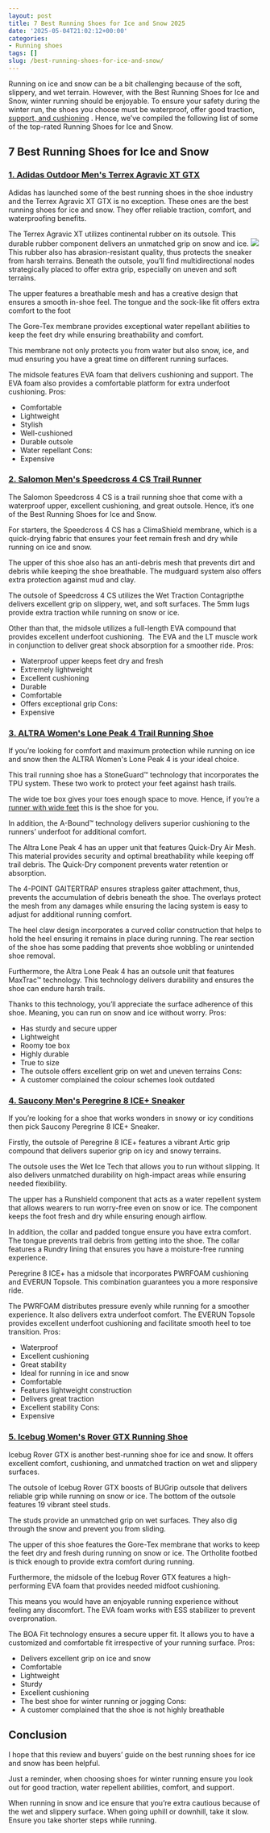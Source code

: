 ```yaml
---
layout: post
title: 7 Best Running Shoes for Ice and Snow 2025
date: '2025-05-04T21:02:12+00:00'
categories:
- Running shoes
tags: []
slug: /best-running-shoes-for-ice-and-snow/
---
```


Running on ice and snow can be a bit challenging because of the soft, slippery, and wet terrain. However, with the Best Running Shoes for Ice and Snow, winter running should be enjoyable.
To ensure your safety during the winter run, the shoes you choose must be waterproof, offer good traction,
[support, and cushioning](https://pestpolicy.com/best-shoes-for-claw-toes/)
. Hence, we’ve compiled the following list of some of the top-rated Running Shoes for Ice and Snow.
## 7 Best Running Shoes for Ice and Snow
### [1. Adidas Outdoor Men's Terrex Agravic XT GTX](https://www.amazon.com/dp/B07LDF7DJ5/?tag=p-policy-20)
Adidas has launched some of the best running shoes in the shoe industry and the Terrex Agravic XT GTX is no exception. These ones are the best running shoes for ice and snow. They offer reliable traction, comfort, and waterproofing benefits.

The Terrex Agravic XT utilizes continental rubber on its outsole. This durable rubber component delivers an unmatched grip on snow and ice.
![](/assets/img/03/Best-Running-Shoes-for-Ice-and-Snow-300x225.jpg)
This rubber also has abrasion-resistant quality, thus protects the sneaker from harsh terrains. Beneath the outsole, you’ll find multidirectional nodes strategically placed to offer extra grip, especially on uneven and soft terrains.

The upper features a breathable mesh and has a creative design that ensures a smooth in-shoe feel. The tongue and the sock-like fit offers extra comfort to the foot

The Gore-Tex membrane provides exceptional water repellant abilities to keep the feet dry while ensuring breathability and comfort.

This membrane not only protects you from water but also snow, ice, and mud ensuring you have a great time on different running surfaces.

The midsole features EVA foam that delivers cushioning and support. The EVA foam also provides a comfortable platform for extra underfoot cushioning.
Pros:
- Comfortable
- Lightweight
- Stylish
- Well-cushioned
- Durable outsole
- Water repellant
Cons:
- Expensive
### [2. Salomon Men's Speedcross 4 CS Trail Runner](https://www.amazon.com/dp/B078SYZSVK/?tag=p-policy-20)
The Salomon Speedcross 4 CS is a trail running shoe that come with a waterproof upper, excellent cushioning, and great outsole. Hence, it’s one of the Best Running Shoes for Ice and Snow.

For starters, the Speedcross 4 CS has a ClimaShield membrane, which is a quick-drying fabric that ensures your feet remain fresh and dry while running on ice and snow.

The upper of this shoe also has an anti-debris mesh that prevents dirt and debris while keeping the shoe breathable. The mudguard system also offers extra protection against mud and clay.

The outsole of Speedcross 4 CS utilizes the Wet Traction Contagripthe delivers excellent grip on slippery, wet, and soft surfaces. The 5mm lugs provide extra traction while running on snow or ice.

Other than that, the midsole utilizes a full-length EVA compound that provides excellent underfoot cushioning.  The EVA and the LT muscle work in conjunction to deliver great shock absorption for a smoother ride.
Pros:
- Waterproof upper keeps feet dry and fresh
- Extremely lightweight
- Excellent cushioning
- Durable
- Comfortable
- Offers exceptional grip
Cons:
- Expensive
### [3. ALTRA Women's Lone Peak 4 Trail Running Shoe](https://www.amazon.com/dp/B079RM5YLW/?tag=p-policy-20)
If you’re looking for comfort and maximum protection while running on ice and snow then the ALTRA Women's Lone Peak 4 is your ideal choice.

This trail running shoe has a StoneGuard™ technology that incorporates the TPU system. These two work to protect your feet against hash trails.

The wide toe box gives your toes enough space to move. Hence, if you’re a
[runner with wide feet](https://pestpolicy.com/best-running-shoes-for-men-with-wide-feet/)
this is the shoe for you.

In addition, the A-Bound™ technology delivers superior cushioning to the runners’ underfoot for additional comfort.

The Altra Lone Peak 4 has an upper unit that features Quick-Dry Air Mesh. This material provides security and optimal breathability while keeping off trail debris. The Quick-Dry component prevents water retention or absorption.

The 4-POINT GAITERTRAP ensures strapless gaiter attachment, thus, prevents the accumulation of debris beneath the shoe. The overlays protect the mesh from any damages while ensuring the lacing system is easy to adjust for additional running comfort.

The heel claw design incorporates a curved collar construction that helps to hold the heel ensuring it remains in place during running. The rear section of the shoe has some padding that prevents shoe wobbling or unintended shoe removal.

Furthermore, the Altra Lone Peak 4 has an outsole unit that features MaxTrac™ technology. This technology delivers durability and ensures the shoe can endure harsh trails.

Thanks to this technology, you’ll appreciate the surface adherence of this shoe. Meaning, you can run on snow and ice without worry.
Pros:
- Has sturdy and secure upper
- Lightweight
- Roomy toe box
- Highly durable
- True to size
- The outsole offers excellent grip on wet and uneven terrains
Cons:
- A customer complained the colour schemes look outdated
### [4. Saucony Men's Peregrine 8 ICE+ Sneaker](https://www.amazon.com/dp/B078HFMFSK/?tag=p-policy-20)
If you’re looking for a shoe that works wonders in snowy or icy conditions then pick Saucony Peregrine 8 ICE+ Sneaker.

Firstly, the outsole of Peregrine 8 ICE+ features a vibrant Artic grip compound that delivers superior grip on icy and snowy terrains.

The outsole uses the Wet Ice Tech that allows you to run without slipping. It also delivers unmatched durability on high-impact areas while ensuring needed flexibility.

The upper has a Runshield component that acts as a water repellent system that allows wearers to run worry-free even on snow or ice. The component keeps the foot fresh and dry while ensuring enough airflow.

In addition, the collar and padded tongue ensure you have extra comfort. The tongue prevents trail debris from getting into the shoe. The collar features a Rundry lining that ensures you have a moisture-free running experience.

Peregrine 8 ICE+ has a midsole that incorporates PWRFOAM cushioning and EVERUN Topsole. This combination guarantees you a more responsive ride.

The PWRFOAM distributes pressure evenly while running for a smoother experience. It also delivers extra underfoot comfort. The EVERUN Topsole provides excellent underfoot cushioning and facilitate smooth heel to toe transition.
Pros:
- Waterproof
- Excellent cushioning
- Great stability
- Ideal for running in ice and snow
- Comfortable
- Features lightweight construction
- Delivers great traction
- Excellent stability
Cons:
- Expensive
### [5. Icebug Women's Rover GTX Running Shoe](https://www.amazon.com/dp/B07YBNGN49/?tag=p-policy-20)
Icebug Rover GTX is another best-running shoe for ice and snow. It offers excellent comfort, cushioning, and unmatched traction on wet and slippery surfaces.

The outsole of Icebug Rover GTX boosts of BUGrip outsole that delivers reliable grip while running on snow or ice. The bottom of the outsole features 19 vibrant steel studs.

The studs provide an unmatched grip on wet surfaces. They also dig through the snow and prevent you from sliding.

The upper of this shoe features the Gore-Tex membrane that works to keep the feet dry and fresh during running on snow or ice. The Ortholite footbed is thick enough to provide extra comfort during running.

Furthermore, the midsole of the Icebug Rover GTX features a high-performing EVA foam that provides needed midfoot cushioning.

This means you would have an enjoyable running experience without feeling any discomfort. The EVA foam works with ESS stabilizer to prevent overpronation.

The BOA Fit technology ensures a secure upper fit. It allows you to have a customized and comfortable fit irrespective of your running surface.
Pros:
- Delivers excellent grip on ice and snow
- Comfortable
- Lightweight
- Sturdy
- Excellent cushioning
- The best shoe for winter running or jogging
Cons:
- A customer complained that the shoe is not highly breathable
## Conclusion
I hope that this review and buyers’ guide on the best running shoes for ice and snow has been helpful.

Just a reminder, when choosing shoes for winter running ensure you look out for good traction, water repellent abilities, comfort, and support.

When running in snow and ice ensure that you’re extra cautious because of the wet and slippery surface. When going uphill or downhill, take it slow. Ensure you take shorter steps while running.
